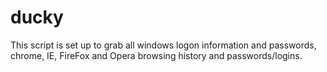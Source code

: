 # ducky
This script is set up to grab all windows logon information and passwords, chrome, IE, FireFox and Opera browsing history and passwords/logins.
